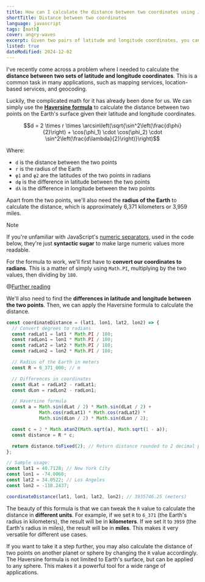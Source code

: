 ```yaml
---
title: How can I calculate the distance between two coordinates using JavaScript?
shortTitle: Distance between two coordinates
language: javascript
tags: [math]
cover: angry-waves
excerpt: Given two pairs of latitude and longitude coordinates, you can calculate the distance between them using the Haversine formula. Let's find out how.
listed: true
dateModified: 2024-12-02
---
```


I've recently come across a problem where I needed to calculate the **distance between two sets of latitude and longitude coordinates**. This is a common task in many applications, such as mapping services, location-based services, and geocoding.

Luckily, the complicated math for it has already been done for us. We can simply use the [**Haversine formula**](https://en.wikipedia.org/wiki/Haversine_formula) to calculate the distance between two points on the Earth's surface given their latitude and longitude coordinates.

<latex-expression>

<figure>

```math
d = 2 \times r \times \arcsin\left(\sqrt{\sin^2\left(\frac{d\phi}{2}\right) + \cos(\phi_1) \cdot \cos(\phi_2) \cdot \sin^2\left(\frac{d\lambda}{2}\right)}\right)
```

</figure>

Where:
- `d` is the distance between the two points
- `r` is the radius of the Earth
- `φ1` and `φ2` are the latitudes of the two points in radians
- `dφ` is the difference in latitude between the two points
- `dλ` is the difference in longitude between the two points

</latex-expression>

Apart from the two points, we'll also need the **radius of the Earth** to calculate the distance, which is approximately 6,371 kilometers or 3,959 miles.

> [!NOTE]
>
> If you're unfamiliar with JavaScript's [numeric separators](/js/s/numeric-separator), used in the code below, they're just **syntactic sugar** to make large numeric values more readable.

For the formula to work, we'll first have to **convert our coordinates to radians**. This is a matter of simply using `Math.PI`, multiplying by the two values, then dividing by `180`.

@[Further reading](/js/s/convert-degrees-radians)

We'll also need to find the **differences in latitude and longitude between the two points**. Then, we can apply the Haversine formula to calculate the distance.

```js
const coordinateDistance = (lat1, lon1, lat2, lon2) => {
  // Convert degrees to radians
  const radLat1 = lat1 * Math.PI / 180;
  const radLon1 = lon1 * Math.PI / 180;
  const radLat2 = lat2 * Math.PI / 180;
  const radLon2 = lon2 * Math.PI / 180;

  // Radius of the Earth in meters
  const R = 6_371_000; // m

  // Differences in coordinates
  const dLat = radLat2 - radLat1;
  const dLon = radLon2 - radLon1;

  // Haversine formula
  const a = Math.sin(dLat / 2) * Math.sin(dLat / 2) +
            Math.cos(radLat1) * Math.cos(radLat2) *
            Math.sin(dLon / 2) * Math.sin(dLon / 2);

  const c = 2 * Math.atan2(Math.sqrt(a), Math.sqrt(1 - a));
  const distance = R * c;

  return distance.toFixed(2); // Return distance rounded to 2 decimal places
};

// Sample usage:
const lat1 = 40.7128; // New York City
const lon1 = -74.0060;
const lat2 = 34.0522; // Los Angeles
const lon2 = -118.2437;

coordinateDistance(lat1, lon1, lat2, lon2); // 3935746.25 (meters)
```

The beauty of this formula is that we can tweak the `R` value to calculate the distance in **different units**. For example, if we set `R` to `6_371` (the Earth's radius in kilometers), the result will be in **kilometers**. If we set it to `3959` (the Earth's radius in miles), the result will be in **miles**. This makes it very versatile for different use cases.

If you want to take it a step further, you may also calculate the distance of two points on another planet or sphere by changing the `R` value accordingly. The Haversine formula is not limited to Earth's surface, but can be applied to any sphere. This makes it a powerful tool for a wide range of applications.
